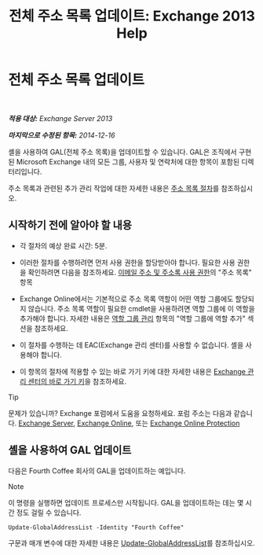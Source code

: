 ﻿---
title: '전체 주소 목록 업데이트: Exchange 2013 Help'
TOCTitle: 전체 주소 목록 업데이트
ms:assetid: 236e8530-62dd-4c43-8a5d-8465623252e6
ms:mtpsurl: https://technet.microsoft.com/ko-kr/library/Bb266966(v=EXCHG.150)
ms:contentKeyID: 50482730
ms.date: 05/22/2018
mtps_version: v=EXCHG.150
ms.translationtype: MT
---

# 전체 주소 목록 업데이트

 

_**적용 대상:** Exchange Server 2013_

_**마지막으로 수정된 항목:** 2014-12-16_

셸을 사용하여 GAL(전체 주소 목록)을 업데이트할 수 있습니다. GAL은 조직에서 구현된 Microsoft Exchange 내의 모든 그룹, 사용자 및 연락처에 대한 항목이 포함된 디렉터리입니다.

주소 목록과 관련된 추가 관리 작업에 대한 자세한 내용은 [주소 목록 절차](address-list-procedures-exchange-2013-help.md)를 참조하십시오.

## 시작하기 전에 알아야 할 내용

  - 각 절차의 예상 완료 시간: 5분.

  - 이러한 절차를 수행하려면 먼저 사용 권한을 할당받아야 합니다. 필요한 사용 권한을 확인하려면 다음을 참조하세요. [이메일 주소 및 주소록 사용 권한](email-address-and-address-book-permissions-exchange-2013-help.md)의 "주소 목록" 항목

  - Exchange Online에서는 기본적으로 주소 목록 역할이 어떤 역할 그룹에도 할당되지 않습니다. 주소 목록 역할이 필요한 cmdlet을 사용하려면 역할 그룹에 이 역할을 추가해야 합니다. 자세한 내용은 [역할 그룹 관리](manage-role-groups-exchange-2013-help.md) 항목의 "역할 그룹에 역할 추가" 섹션을 참조하세요.

  - 이 절차를 수행하는 데 EAC(Exchange 관리 센터)를 사용할 수 없습니다. 셸을 사용해야 합니다.

  - 이 항목의 절차에 적용할 수 있는 바로 가기 키에 대한 자세한 내용은 [Exchange 관리 센터의 바로 가기 키](keyboard-shortcuts-in-the-exchange-admin-center-exchange-online-protection-help.md)을 참조하세요.


> [!TIP]
> 문제가 있습니까? Exchange 포럼에서 도움을 요청하세요. 포럼 주소는 다음과 같습니다. <A href="https://go.microsoft.com/fwlink/p/?linkid=60612">Exchange Server</A>, <A href="https://go.microsoft.com/fwlink/p/?linkid=267542">Exchange Online</A>, 또는 <A href="https://go.microsoft.com/fwlink/p/?linkid=285351">Exchange Online Protection</A>



## 셸을 사용하여 GAL 업데이트

다음은 Fourth Coffee 회사의 GAL을 업데이트하는 예입니다.


> [!NOTE]
> 이 명령을 실행하면 업데이트 프로세스만 시작됩니다. GAL을 업데이트하는 데는 몇 시간 정도 걸릴 수 있습니다.



    Update-GlobalAddressList -Identity "Fourth Coffee"

구문과 매개 변수에 대한 자세한 내용은 [Update-GlobalAddressList](https://technet.microsoft.com/ko-kr/library/aa998806\(v=exchg.150\))를 참조하십시오.

